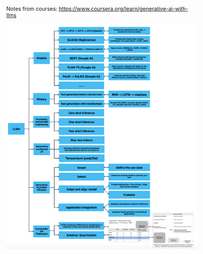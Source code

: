 Notes from courses: https://www.coursera.org/learn/generative-ai-with-llms

![Generative_AI_Coursera](https://raw.githubusercontent.com/Dingyi-Lai/Dingyi-Lai.github.io/main/_images/[LLM]Generative_AI_notes.png)